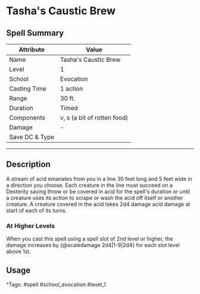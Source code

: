 # Tasha's Caustic Brew

## Spell Summary

| Attribute        | Value                  |
|------------------|------------------------|
| Name             | Tasha's Caustic Brew                 |
| Level            | 1                |
| School           | Evocation          |
| Casting Time     | 1 action              |
| Range            | 30 ft.            |
| Duration         | Timed             |
| Components       | v, s (a bit of rotten food)             |
| Damage           | -               |
| Save DC & Type   |              |

---

## Description

A stream of acid emanates from you in a line 30 feet long and 5 feet wide in a direction you choose. Each creature in the line must succeed on a Dexterity saving throw or be covered in acid for the spell's duration or until a creature uses its action to scrape or wash the acid off itself or another creature. A creature covered in the acid takes 2d4 damage acid damage at start of each of its turns.

### At Higher Levels
When you cast this spell using a spell slot of 2nd level or higher, the damage increases by {@scaledamage 2d4|1-9|2d4} for each slot level above 1st.

## Usage


^Tags: #spell #school_evocation #level_1